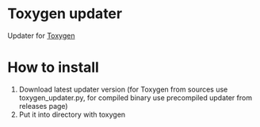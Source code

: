 # Toxygen updater
Updater for [Toxygen](https://github.com/toxygen-project/toxygen/)

# How to install

1) Download latest updater version (for Toxygen from sources use toxygen_updater.py, for compiled binary use precompiled updater from releases page)
2) Put it into directory with toxygen
